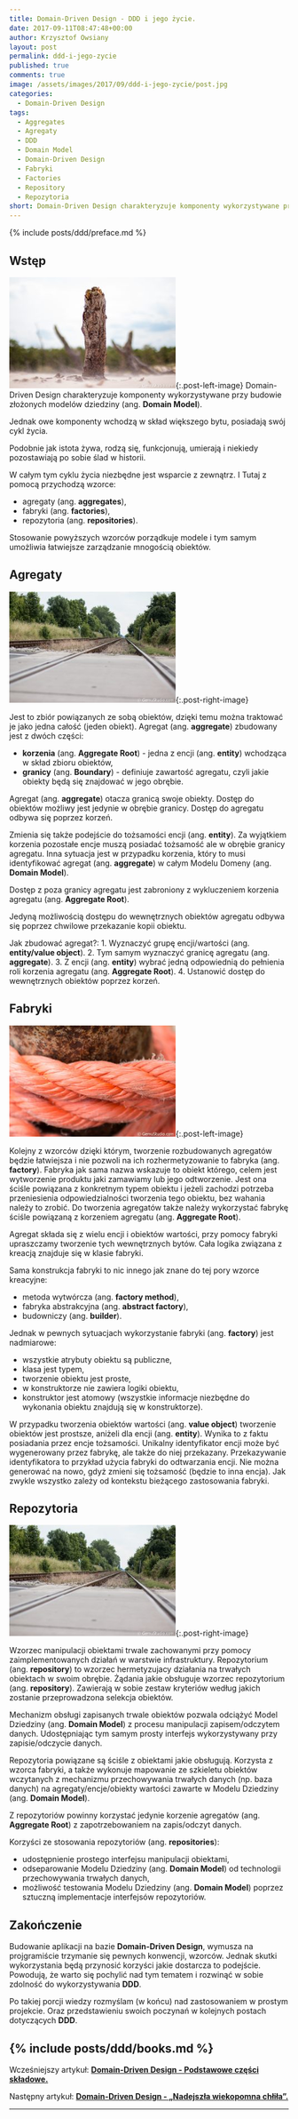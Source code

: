 ```yaml
---
title: Domain-Driven Design - DDD i jego życie.
date: 2017-09-11T08:47:48+00:00
author: Krzysztof Owsiany
layout: post
permalink: ddd-i-jego-zycie
published: true
comments: true
image: /assets/images/2017/09/ddd-i-jego-zycie/post.jpg
categories:
  - Domain-Driven Design
tags:
  - Aggregates
  - Agregaty
  - DDD
  - Domain Model
  - Domain-Driven Design
  - Fabryki
  - Factories
  - Repository
  - Repozytoria
short: Domain-Driven Design charakteryzuje komponenty wykorzystywane przy budowie złożonych modelów dziedziny (ang. Domain Model). Jednak owe komponenty wchodzą w skład większego bytu, posiadają swój cykl życia.
---
```

{% include posts/ddd/preface.md %}

## Wstęp

[![Domain-Driven Design][post]][post-big]{:.post-left-image}
Domain-Driven Design charakteryzuje komponenty wykorzystywane przy budowie złożonych modelów dziedziny (ang. **Domain Model**).

Jednak owe komponenty wchodzą w skład większego bytu, posiadają swój cykl życia.

Podobnie jak istota żywa, rodzą się, funkcjonują, umierają i niekiedy pozostawiają po sobie ślad w historii.

W całym tym cyklu życia niezbędne jest wsparcie z zewnątrz. I Tutaj z pomocą przychodzą wzorce:
* agregaty (ang. **aggregates**),
* fabryki (ang. **factories**),
* repozytoria (ang. **repositories**).
    
Stosowanie powyższych wzorców porządkuje modele i tym samym umożliwia łatwiejsze zarządzanie mnogością obiektów.

## Agregaty
[![Domain-Drive Design - Aggregates][image1]][image1-big]{:.post-right-image}

Jest to zbiór powiązanych ze sobą obiektów, dzięki temu można traktować je jako jedna całość (jeden obiekt). Agregat (ang. **aggregate**) zbudowany jest z dwóch części:
* **korzenia** (ang. **Aggregate Root**) - jedna z encji (ang. **entity**) wchodząca w skład zbioru obiektów,
* **granicy** (ang. **Boundary**) - definiuje zawartość agregatu, czyli jakie obiekty będą się znajdować w jego obrębie.
    
Agregat (ang. **aggregate**) otacza granicą swoje obiekty. Dostęp do obiektów możliwy jest jedynie w obrębie granicy. Dostęp do agregatu odbywa się poprzez korzeń.

Zmienia się także podejście do tożsamości encji (ang. **entity**). Za wyjątkiem korzenia pozostałe encje muszą posiadać tożsamość ale w obrębie granicy agregatu. Inna sytuacja jest w przypadku korzenia, który to musi identyfikować agregat (ang. **aggregate**) w całym Modelu Domeny (ang. **Domain Model**).
    
Dostęp z poza granicy agregatu jest zabroniony z wykluczeniem korzenia agregatu (ang. **Aggregate Root**).

Jedyną możliwością dostępu do wewnętrznych obiektów agregatu odbywa się poprzez chwilowe przekazanie kopii obiektu.

Jak zbudować agregat?: 1. Wyznaczyć grupę encji/wartości (ang. **entity/value object**). 2. Tym samym wyznaczyć granicę agregatu (ang. **aggregate**). 3. Z encji (ang. **entity**) wybrać jedną odpowiednią do pełnienia roli korzenia agregatu (ang. **Aggregate Root**). 4. Ustanowić dostęp do wewnętrznych obiektów poprzez korzeń.

## Fabryki
[![Domain-Driven Design - Factories][image2]][image2-big]{:.post-left-image}

Kolejny z wzorców dzięki którym, tworzenie rozbudowanych agregatów będzie łatwiejsza i nie pozwoli na ich rozhermetyzowanie to fabryka (ang. **factory**). Fabryka jak sama nazwa wskazuje to obiekt którego, celem jest wytworzenie produktu jaki zamawiamy lub jego odtworzenie. Jest ona ściśle powiązana z konkretnym typem obiektu i jeżeli zachodzi potrzeba przeniesienia odpowiedzialności tworzenia tego obiektu, bez wahania należy to zrobić. Do tworzenia agregatów także należy wykorzystać fabrykę ściśle powiązaną z korzeniem agregatu (ang. **Aggregate Root**).
    
Agregat składa się z wielu encji i obiektów wartości, przy pomocy fabryki upraszczamy tworzenie tych wewnętrznych bytów. Cała logika związana z kreacją znajduje się w klasie fabryki.

Sama konstrukcja fabryki to nic innego jak znane do tej pory wzorce kreacyjne:
* metoda wytwórcza (ang. **factory method**),
* fabryka abstrakcyjna (ang. **abstract factory**),
* budowniczy (ang. **builder**).
    
Jednak w pewnych sytuacjach wykorzystanie fabryki (ang. **factory**) jest nadmiarowe:
* wszystkie atrybuty obiektu są publiczne,
* klasa jest typem,
* tworzenie obiektu jest proste,
* w konstruktorze nie zawiera logiki obiektu,
* konstruktor jest atomowy (wszystkie informacje niezbędne do wykonania obiektu znajdują się w konstruktorze).
    
W przypadku tworzenia obiektów wartości (ang. **value object**) tworzenie obiektów jest prostsze, aniżeli dla encji (ang. **entity**). Wynika to z faktu posiadania przez encje tożsamości. Unikalny identyfikator encji może być wygenerowany przez fabrykę, ale także do niej przekazany. Przekazywanie identyfikatora to przykład użycia fabryki do odtwarzania encji. Nie można generować na nowo, gdyż zmieni się tożsamość (będzie to inna encja). Jak zwykle wszystko zależy od kontekstu bieżącego zastosowania fabryki.
    
## Repozytoria
[![Domain-Driven Design - Repositories][image3]][image3-big]{:.post-right-image}

Wzorzec manipulacji obiektami trwale zachowanymi przy pomocy zaimplementowanych działań w warstwie infrastruktury. Repozytorium (ang. **repository**) to wzorzec hermetyzujacy działania na trwałych obiektach w swoim obrębie. Żądania jakie obsługuje wzorzec repozytorium (ang. **repository**). Zawierają w sobie zestaw kryteriów według jakich zostanie przeprowadzona selekcja obiektów.
    
Mechanizm obsługi zapisanych trwale obiektów pozwala odciążyć Model Dziedziny (ang. **Domain Model**) z procesu manipulacji zapisem/odczytem danych. Udostępniając tym samym prosty interfejs wykorzystywany przy zapisie/odczycie danych.

Repozytoria powiązane są ściśle z obiektami jakie obsługują. Korzysta z wzorca fabryki, a także wykonuje mapowanie ze szkieletu obiektów wczytanych z mechanizmu przechowywania trwałych danych (np. baza danych) na agregaty/encje/obiekty wartości zawarte w Modelu Dziedziny (ang. **Domain Model**).

Z repozytoriów powinny korzystać jedynie korzenie agregatów (ang. **Aggregate Root**) z zapotrzebowaniem na zapis/odczyt danych.

Korzyści ze stosowania repozytoriów (ang. **repositories**):
* udostępnienie prostego interfejsu manipulacji obiektami,
* odseparowanie Modelu Dziedziny (ang. **Domain Model**) od technologii przechowywania trwałych danych,
* możliwość testowania Modelu Dziedziny (ang. **Domain Model**) poprzez sztuczną implementacje interfejsów repozytoriów.

## Zakończenie
Budowanie aplikacji na bazie **Domain-Driven Design**, wymusza na projgramiście trzymanie się pewnych konwencji, wzorców. Jednak skutki wykorzystania będą przynosić korzyści jakie dostarcza to podejście. Powodują, że warto się pochylić nad tym tematem i rozwinąć w sobie zdolność do wykorzystywania **DDD**.

Po takiej porcji wiedzy rozmyślam (w końcu) nad zastosowaniem w prostym projekcie. Oraz przedstawieniu swoich poczynań w kolejnych postach dotyczących **DDD**.

{% include posts/ddd/books.md %}
---
Wcześniejszy artykuł: **[Domain-Driven Design - Podstawowe części składowe.][previous]**

Następny artykuł: **[Domain-Driven Design - &#8222;Nadejszła wiekopomna chłiła&#8221;.][next]**

---
[previous]: {{site.url}}/domain-driven-design-podstawowe-czesci-skladowe
[next]: {{site.url}}/domain-driven-design-nadejszla-wiekopomna-chliala


[post]: /assets/images/2017/09/ddd-i-jego-zycie/post.jpg
[post-big]: /assets/images/2017/09/ddd-i-jego-zycie/post-big.jpg

[image1]: /assets/images/2017/09/ddd-i-jego-zycie/image1.jpg
[image1-big]: /assets/images/2017/09/ddd-i-jego-zycie/image1-big.jpg

[image2]: /assets/images/2017/09/ddd-i-jego-zycie/image2.jpg
[image2-big]: /assets/images/2017/09/ddd-i-jego-zycie/image2-big.jpg

[image3]: /assets/images/2017/09/ddd-i-jego-zycie/image1.jpg
[image3-big]: /assets/images/2017/09/ddd-i-jego-zycie/image1-big.jpg
